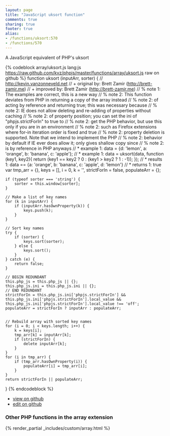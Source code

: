 ```yaml
---
layout: page
title: "JavaScript uksort function"
comments: true
sharing: true
footer: true
alias:
- /functions/uksort:570
- /functions/570
---
```

<!-- Generated by Rakefile:build -->
A JavaScript equivalent of PHP's uksort

{% codeblock array/uksort.js lang:js https://raw.github.com/kvz/phpjs/master/functions/array/uksort.js raw on github %}
function uksort (inputArr, sorter) {
    // http://kevin.vanzonneveld.net
    // +   original by: Brett Zamir (http://brett-zamir.me)
    // +   improved by: Brett Zamir (http://brett-zamir.me)
    // %          note 1: The examples are correct, this is a new way
    // %        note 2: This function deviates from PHP in returning a copy of the array instead
    // %        note 2: of acting by reference and returning true; this was necessary because
    // %        note 2: IE does not allow deleting and re-adding of properties without caching
    // %        note 2: of property position; you can set the ini of "phpjs.strictForIn" to true to
    // %        note 2: get the PHP behavior, but use this only if you are in an environment
    // %        note 2: such as Firefox extensions where for-in iteration order is fixed and true
    // %        note 2: property deletion is supported. Note that we intend to implement the PHP
    // %        note 2: behavior by default if IE ever does allow it; only gives shallow copy since
    // %        note 2: is by reference in PHP anyways
    // *     example 1: data = {d: 'lemon', a: 'orange', b: 'banana', c: 'apple'};
    // *     example 1: data = uksort(data, function (key1, key2){ return (key1 == key2 ? 0 : (key1 > key2 ? 1 : -1)); });
    // *     results 1: data == {a: 'orange', b: 'banana', c: 'apple', d: 'lemon'}
    // *     returns 1: true
    var tmp_arr = {},
        keys = [],
        i = 0,
        k = '',
        strictForIn = false,
        populateArr = {};

    if (typeof sorter === 'string') {
        sorter = this.window[sorter];
    }

    // Make a list of key names
    for (k in inputArr) {
        if (inputArr.hasOwnProperty(k)) {
            keys.push(k);
        }
    }

    // Sort key names
    try {
        if (sorter) {
            keys.sort(sorter);
        } else {
            keys.sort();
        }
    } catch (e) {
        return false;
    }

    // BEGIN REDUNDANT
    this.php_js = this.php_js || {};
    this.php_js.ini = this.php_js.ini || {};
    // END REDUNDANT
    strictForIn = this.php_js.ini['phpjs.strictForIn'] && this.php_js.ini['phpjs.strictForIn'].local_value && this.php_js.ini['phpjs.strictForIn'].local_value !== 'off';
    populateArr = strictForIn ? inputArr : populateArr;


    // Rebuild array with sorted key names
    for (i = 0; i < keys.length; i++) {
        k = keys[i];
        tmp_arr[k] = inputArr[k];
        if (strictForIn) {
            delete inputArr[k];
        }
    }
    for (i in tmp_arr) {
        if (tmp_arr.hasOwnProperty(i)) {
            populateArr[i] = tmp_arr[i];
        }
    }
    return strictForIn || populateArr;
}
{% endcodeblock %}

 - [view on github](https://github.com/kvz/phpjs/blob/master/functions/array/uksort.js)
 - [edit on github](https://github.com/kvz/phpjs/edit/master/functions/array/uksort.js)

### Other PHP functions in the array extension
{% render_partial _includes/custom/array.html %}
